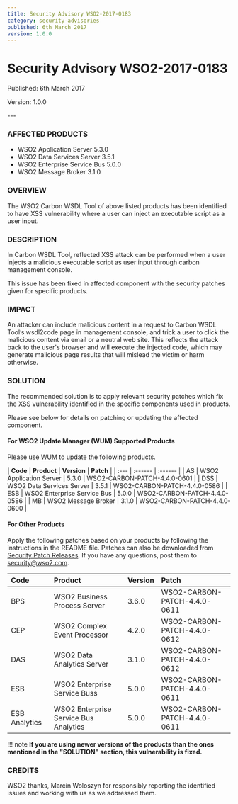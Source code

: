 ```yaml
---
title: Security Advisory WSO2-2017-0183
category: security-advisories
published: 6th March 2017
version: 1.0.0
---
```


# Security Advisory WSO2-2017-0183

<p class="doc-version">Published: 6th March 2017</p>
<p class="doc-version">Version: 1.0.0</p>
---

### AFFECTED PRODUCTS
* WSO2 Application Server 5.3.0
* WSO2 Data Services Server 3.5.1
* WSO2 Enterprise Service Bus 5.0.0
* WSO2 Message Broker 3.1.0


### OVERVIEW
The WSO2 Carbon WSDL Tool of above listed products has been identified to have XSS vulnerability where a user can inject an executable script as a user input.


### DESCRIPTION
In Carbon WSDL Tool, reflected XSS attack can be performed when a user injects a malicious executable script as user input through carbon management console.

This issue has been fixed in affected component with the security patches given for specific products.


### IMPACT
An attacker can include malicious content in a request to Carbon WSDL Tool’s wsdl2code page in management console, and trick a user to click the malicious content via email or a neutral web site. This reflects the attack back to the user's browser and will execute the injected code, which may generate malicious page results that will mislead the victim or harm otherwise.


### SOLUTION
The recommended solution is to apply relevant security patches which fix the XSS vulnerability identified in the specific components used in products.

Please see below for details on patching or updating the affected component.

#### For WSO2 Update Manager (WUM) Supported Products
Please use [WUM](https://wso2.com/updates/wum/) to update the following products.

| **Code** | **Product**          | **Version** | **Patch**                    |
| :--- | :------ | :------ |
| AS | WSO2 Application Server | 5.3.0 | WSO2-CARBON-PATCH-4.4.0-0601 |
| DSS | WSO2 Data Services Server | 3.5.1 | WSO2-CARBON-PATCH-4.4.0-0586 |
| ESB | WSO2 Enterprise Service Bus | 5.0.0 | WSO2-CARBON-PATCH-4.4.0-0586 |
| MB | WSO2 Message Broker | 3.1.0 | WSO2-CARBON-PATCH-4.4.0-0600 | 


#### For Other Products
Apply the following patches based on your products by following the instructions in the README file. Patches can also be downloaded from [Security Patch Releases](http://wso2.com/security-patch-releases/). If you have any questions, post them to <security@wso2.com>.


| Code | Product | Version | Patch | 
| :--- | :------ | :------ | :---- |
| BPS | WSO2 Business Process Server | 3.6.0 | WSO2-CARBON-PATCH-4.4.0-0611 |
| CEP | WSO2 Complex Event Processor | 4.2.0 | WSO2-CARBON-PATCH-4.4.0-0612 |
| DAS | WSO2 Data Analytics Server | 3.1.0 | WSO2-CARBON-PATCH-4.4.0-0612 |
| ESB | WSO2 Enterprise Service Buss | 5.0.0 | WSO2-CARBON-PATCH-4.4.0-0611 |
| ESB Analytics | WSO2 Enterprise Service Bus Analytics | 5.0.0	| WSO2-CARBON-PATCH-4.4.0-0611 |


!!! note
    **If you are using newer versions of the products than the ones mentioned in the "SOLUTION" section, this vulnerability is fixed.**


### CREDITS
WSO2 thanks, Marcin Woloszyn for responsibly reporting the identified issues and working with us as we addressed them.
